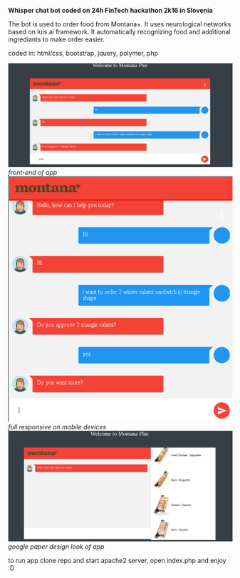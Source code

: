 **Whisper chat bot coded on 24h FinTech hackathon 2k16 in Slovenia**

The bot is used to order food from Montana+. It uses neurological networks based on luis.ai framework. It automatically recognizing food and additional ingrediants to make order easier.

coded in: html/css, bootstrap, jquery, polymer, php

![alt tag](https://github.com/fr1sk/WhisperBot/blob/master/screenshoots/2016-10-18_1356x629.png)
*front-end of app*
![alt tag](https://github.com/fr1sk/WhisperBot/blob/master/screenshoots/2016-10-18_581x634.png)
*full responsive on mobile devices*
![alt tag](https://github.com/fr1sk/WhisperBot/blob/master/screenshoots/2016-10-18_1280x629.png)
*google paper design look of app*

to run app clone repo and start apache2 server, open index.php and enjoy :D
